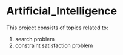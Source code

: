 # Artificial_Intelligence
This project consists of topics related to:

1. search problem
2. constraint satisfaction problem

